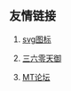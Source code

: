 ## 友情链接 

1. [svg图标](https://primer.style/foundations/icons#16px)


2. [三六零天御](https://jiagu.360.cn/#/global/accounts)


3.  [MT论坛](https://bbs.binmt.cc/forum.php)